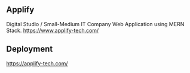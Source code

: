 ## Applify

Digital Studio / Small-Medium IT Company Web Application using MERN Stack. https://www.applify-tech.com/

## Deployment

https://applify-tech.com/
